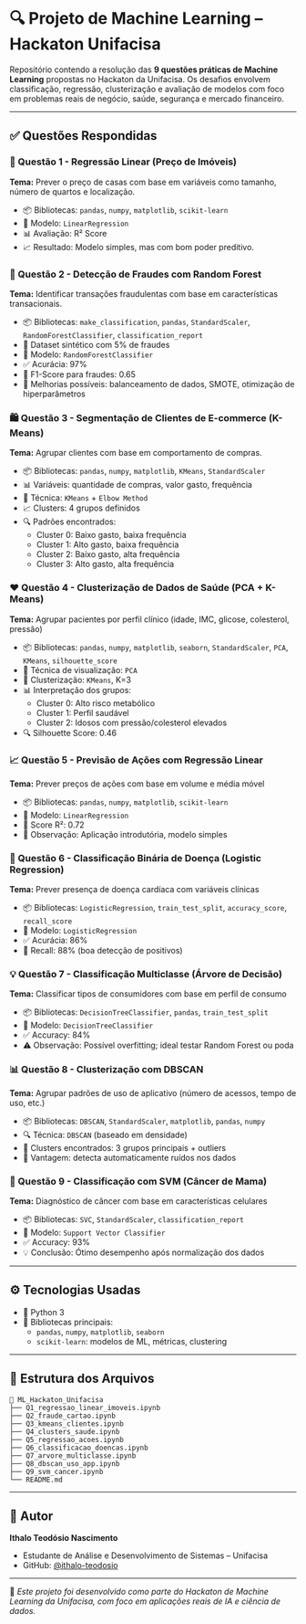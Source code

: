 # 🔍 Projeto de Machine Learning – Hackaton Unifacisa

Repositório contendo a resolução das **9 questões práticas de Machine Learning** propostas no Hackaton da Unifacisa. Os desafios envolvem classificação, regressão, clusterização e avaliação de modelos com foco em problemas reais de negócio, saúde, segurança e mercado financeiro.

---

## ✅ Questões Respondidas

### 🧠 Questão 1 - Regressão Linear (Preço de Imóveis)
**Tema:** Prever o preço de casas com base em variáveis como tamanho, número de quartos e localização.
- 📦 Bibliotecas: `pandas`, `numpy`, `matplotlib`, `scikit-learn`
- 🤖 Modelo: `LinearRegression`
- 📊 Avaliação: R² Score
- 📈 Resultado: Modelo simples, mas com bom poder preditivo.

### 🔐 Questão 2 - Detecção de Fraudes com Random Forest
**Tema:** Identificar transações fraudulentas com base em características transacionais.
- 📦 Bibliotecas: `make_classification`, `pandas`, `StandardScaler`, `RandomForestClassifier`, `classification_report`
- 🧪 Dataset sintético com 5% de fraudes
- 🤖 Modelo: `RandomForestClassifier`
- ✅ Acurácia: 97%
- 🧮 F1-Score para fraudes: 0.65
- 🔧 Melhorias possíveis: balanceamento de dados, SMOTE, otimização de hiperparâmetros

### 🛍️ Questão 3 - Segmentação de Clientes de E-commerce (K-Means)
**Tema:** Agrupar clientes com base em comportamento de compras.
- 📦 Bibliotecas: `pandas`, `numpy`, `matplotlib`, `KMeans`, `StandardScaler`
- 📊 Variáveis: quantidade de compras, valor gasto, frequência
- 📌 Técnica: `KMeans` + `Elbow Method`
- 📈 Clusters: 4 grupos definidos
- 🔍 Padrões encontrados:
  - Cluster 0: Baixo gasto, baixa frequência
  - Cluster 1: Alto gasto, baixa frequência
  - Cluster 2: Baixo gasto, alta frequência
  - Cluster 3: Alto gasto, alta frequência

### ❤️ Questão 4 - Clusterização de Dados de Saúde (PCA + K-Means)
**Tema:** Agrupar pacientes por perfil clínico (idade, IMC, glicose, colesterol, pressão)
- 📦 Bibliotecas: `pandas`, `numpy`, `matplotlib`, `seaborn`, `StandardScaler`, `PCA`, `KMeans`, `silhouette_score`
- 🧬 Técnica de visualização: `PCA`
- 🤖 Clusterização: `KMeans`, K=3
- 📊 Interpretação dos grupos:
  - Cluster 0: Alto risco metabólico
  - Cluster 1: Perfil saudável
  - Cluster 2: Idosos com pressão/colesterol elevados
- 🔍 Silhouette Score: 0.46

### 📈 Questão 5 - Previsão de Ações com Regressão Linear
**Tema:** Prever preços de ações com base em volume e média móvel
- 📦 Bibliotecas: `pandas`, `numpy`, `matplotlib`, `scikit-learn`
- 🤖 Modelo: `LinearRegression`
- 🧮 Score R²: 0.72
- 💬 Observação: Aplicação introdutória, modelo simples

### 🎯 Questão 6 - Classificação Binária de Doença (Logistic Regression)
**Tema:** Prever presença de doença cardíaca com variáveis clínicas
- 📦 Bibliotecas: `LogisticRegression`, `train_test_split`, `accuracy_score`, `recall_score`
- 🤖 Modelo: `LogisticRegression`
- ✅ Acurácia: 86%
- 📢 Recall: 88% (boa detecção de positivos)

### 💡 Questão 7 - Classificação Multiclasse (Árvore de Decisão)
**Tema:** Classificar tipos de consumidores com base em perfil de consumo
- 📦 Bibliotecas: `DecisionTreeClassifier`, `pandas`, `train_test_split`
- 🤖 Modelo: `DecisionTreeClassifier`
- ✅ Accuracy: 84%
- ⚠️ Observação: Possível overfitting; ideal testar Random Forest ou poda

### 📊 Questão 8 - Clusterização com DBSCAN
**Tema:** Agrupar padrões de uso de aplicativo (número de acessos, tempo de uso, etc.)
- 📦 Bibliotecas: `DBSCAN`, `StandardScaler`, `matplotlib`, `pandas`, `numpy`
- 🔍 Técnica: `DBSCAN` (baseado em densidade)
- 🧩 Clusters encontrados: 3 grupos principais + outliers
- 🚀 Vantagem: detecta automaticamente ruídos nos dados

### 🧬 Questão 9 - Classificação com SVM (Câncer de Mama)
**Tema:** Diagnóstico de câncer com base em características celulares
- 📦 Bibliotecas: `SVC`, `StandardScaler`, `classification_report`
- 🤖 Modelo: `Support Vector Classifier`
- ✅ Accuracy: 93%
- 💡 Conclusão: Ótimo desempenho após normalização dos dados

---

## ⚙️ Tecnologias Usadas
- 🐍 Python 3
- 🧰 Bibliotecas principais:
  - `pandas`, `numpy`, `matplotlib`, `seaborn`
  - `scikit-learn`: modelos de ML, métricas, clustering

---

## 📁 Estrutura dos Arquivos
```
📂 ML_Hackaton_Unifacisa
├── Q1_regressao_linear_imoveis.ipynb
├── Q2_fraude_cartao.ipynb
├── Q3_kmeans_clientes.ipynb
├── Q4_clusters_saude.ipynb
├── Q5_regressao_acoes.ipynb
├── Q6_classificacao_doencas.ipynb
├── Q7_arvore_multiclasse.ipynb
├── Q8_dbscan_uso_app.ipynb
├── Q9_svm_cancer.ipynb
└── README.md
```

---

## 👤 Autor
**Ithalo Teodósio Nascimento**
- Estudante de Análise e Desenvolvimento de Sistemas – Unifacisa
- GitHub: [@ithalo-teodosio](https://github.com/ithalo-teodosio)

---

📢 *Este projeto foi desenvolvido como parte do Hackaton de Machine Learning da Unifacisa, com foco em aplicações reais de IA e ciência de dados.*

